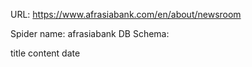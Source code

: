 URL: https://www.afrasiabank.com/en/about/newsroom

Spider name: afrasiabank
DB Schema:

title
content
date